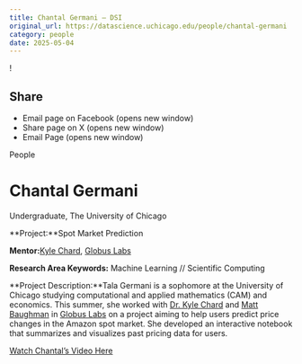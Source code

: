 ```yaml
---
title: Chantal Germani – DSI
original_url: https://datascience.uchicago.edu/people/chantal-germani
category: people
date: 2025-05-04
---
```


<!-- Table-like structure detected -->

!

## Share

* Email page on Facebook (opens new window)
* Share page on X (opens new window)
* Email Page (opens new window)

<!-- Table-like structure detected -->

People

# Chantal Germani

Undergraduate, The University of Chicago

**Project:**Spot Market Prediction

**Mentor:**[Kyle Chard](https://computerscience.uchicago.edu/people/profile/kyle-chard/), [Globus Labs](https://labs.globus.org/)

**Research Area Keywords:** Machine Learning // Scientific Computing

**Project Description:**Tala Germani is a sophomore at the University of Chicago studying computational and applied mathematics (CAM) and economics. This summer, she worked with [Dr. Kyle Chard](https://kylechard.com/) and [Matt Baughman](https://computerscience.uchicago.edu/people/profile/matthew-baughman/) in [Globus Labs](https://labs.globus.org/people.html) on a project aiming to help users predict price changes in the Amazon spot market. She developed an interactive notebook that summarizes and visualizes past pricing data for users.

[Watch Chantal’s Video Here](https://www.youtube.com/watch?v=7-u4wWJDiHQ&list=PL0IrIAIuK93E7cbGQFuGn8NWltNYDwxMh&index=6)